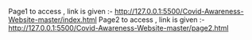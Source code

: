 Page1 to access , link is given :- http://127.0.0.1:5500/Covid-Awareness-Website-master/index.html
Page2 to access , link is given :- http://127.0.0.1:5500/Covid-Awareness-Website-master/page2.html 
